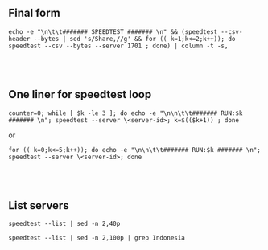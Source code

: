 ## Final form
```
echo -e "\n\t\t####### SPEEDTEST ####### \n" && (speedtest --csv-header --bytes | sed 's/Share,//g' && for (( k=1;k<=2;k++)); do speedtest --csv --bytes --server 1701 ; done) | column -t -s,
```


<br><br>  
## One liner for speedtest loop

`counter=0; while [ $k -le 3 ]; do echo -e "\n\n\t\t####### RUN:$k ####### \n"; speedtest --server \<server-id>; k=$(($k+1)) ; done`

or  

`for (( k=0;k<=5;k++)); do echo -e "\n\n\t\t####### RUN:$k ####### \n"; speedtest --server \<server-id>; done`



<br><br>  
## List servers
```  
speedtest --list | sed -n 2,40p  
```

```
speedtest --list | sed -n 2,100p | grep Indonesia
```
